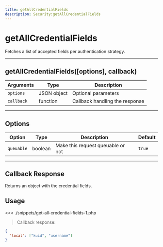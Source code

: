 ```yaml
---
title: getAllCredentialFields
description: Security:getAllCredentialFields
---
```


# getAllCredentialFields

Fetches a list of accepted fields per authentication strategy.

---

## getAllCredentialFields([options], callback)

| Arguments  | Type        | Description                    |
| ---------- | ----------- | ------------------------------ |
| `options`  | JSON object | Optional parameters            |
| `callback` | function    | Callback handling the response |

---

## Options

| Option     | Type    | Description                       | Default |
| ---------- | ------- | --------------------------------- | ------- |
| `queuable` | boolean | Make this request queuable or not | `true`  |

---

## Callback Response

Returns an object with the credential fields.

## Usage

<<< ./snippets/get-all-credential-fields-1.php

> Callback response:

```json
{
  "local": ["kuid", "username"]
}
```
